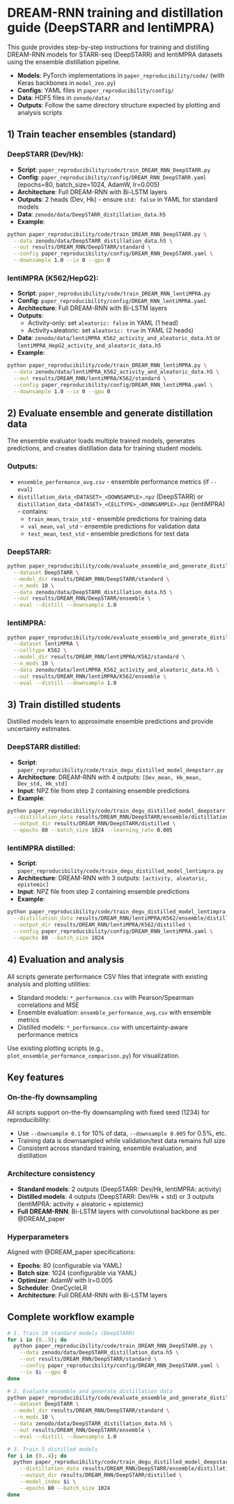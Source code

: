 # DREAM-RNN training and distillation guide (DeepSTARR and lentiMPRA)

This guide provides step-by-step instructions for training and distilling DREAM-RNN models for STARR-seq (DeepSTARR) and lentiMPRA datasets using the ensemble distillation pipeline.

- **Models**: PyTorch implementations in `paper_reproducibility/code/` (with Keras backbones in `model_zoo.py`)
- **Configs**: YAML files in `paper_reproducibility/config/`
- **Data**: HDF5 files in `zenodo/data/`
- **Outputs**: Follow the same directory structure expected by plotting and analysis scripts

## 1) Train teacher ensembles (standard)

### DeepSTARR (Dev/Hk):
- **Script**: `paper_reproducibility/code/train_DREAM_RNN_DeepSTARR.py`
- **Config**: `paper_reproducibility/config/DREAM_RNN_DeepSTARR.yaml` (epochs=80, batch_size=1024, AdamW, lr=0.005)
- **Architecture**: Full DREAM-RNN with Bi-LSTM layers
- **Outputs**: 2 heads (Dev, Hk) - ensure `std: false` in YAML for standard models
- **Data**: `zenodo/data/DeepSTARR_distillation_data.h5`
- **Example**:
```bash
python paper_reproducibility/code/train_DREAM_RNN_DeepSTARR.py \
  --data zenodo/data/DeepSTARR_distillation_data.h5 \
  --out results/DREAM_RNN/DeepSTARR/standard \
  --config paper_reproducibility/config/DREAM_RNN_DeepSTARR.yaml \
  --downsample 1.0 --ix 0 --gpu 0
```

### lentiMPRA (K562/HepG2):
- **Script**: `paper_reproducibility/code/train_DREAM_RNN_lentiMPRA.py`
- **Config**: `paper_reproducibility/config/DREAM_RNN_lentiMPRA.yaml`
- **Architecture**: Full DREAM-RNN with Bi-LSTM layers
- **Outputs**: 
  - Activity-only: set `aleatoric: false` in YAML (1 head)
  - Activity+aleatoric: set `aleatoric: true` in YAML (2 heads)
- **Data**: `zenodo/data/lentiMPRA_K562_activity_and_aleatoric_data.h5` or `lentiMPRA_HepG2_activity_and_aleatoric_data.h5`
- **Example**:
```bash
python paper_reproducibility/code/train_DREAM_RNN_lentiMPRA.py \
  --data zenodo/data/lentiMPRA_K562_activity_and_aleatoric_data.h5 \
  --out results/DREAM_RNN/lentiMPRA/K562/standard \
  --config paper_reproducibility/config/DREAM_RNN_lentiMPRA.yaml \
  --downsample 1.0 --ix 0 --gpu 0
```

## 2) Evaluate ensemble and generate distillation data

The ensemble evaluator loads multiple trained models, generates predictions, and creates distillation data for training student models.

### Outputs:
- `ensemble_performance_avg.csv` - ensemble performance metrics (if `--eval`)
- `distillation_data_<DATASET>_<DOWNSAMPLE>.npz` (DeepSTARR) or `distillation_data_<DATASET>_<CELLTYPE>_<DOWNSAMPLE>.npz` (lentiMPRA) - contains:
  - `train_mean`, `train_std` - ensemble predictions for training data
  - `val_mean`, `val_std` - ensemble predictions for validation data  
  - `test_mean`, `test_std` - ensemble predictions for test data

### DeepSTARR:
```bash
python paper_reproducibility/code/evaluate_ensemble_and_generate_distillation_data.py \
  --dataset DeepSTARR \
  --model_dir results/DREAM_RNN/DeepSTARR/standard \
  --n_mods 10 \
  --data zenodo/data/DeepSTARR_distillation_data.h5 \
  --out results/DREAM_RNN/DeepSTARR/ensemble \
  --eval --distill --downsample 1.0
```

### lentiMPRA:
```bash
python paper_reproducibility/code/evaluate_ensemble_and_generate_distillation_data.py \
  --dataset lentiMPRA \
  --celltype K562 \
  --model_dir results/DREAM_RNN/lentiMPRA/K562/standard \
  --n_mods 10 \
  --data zenodo/data/lentiMPRA_K562_activity_and_aleatoric_data.h5 \
  --out results/DREAM_RNN/lentiMPRA/K562/ensemble \
  --eval --distill --downsample 1.0
```

## 3) Train distilled students

Distilled models learn to approximate ensemble predictions and provide uncertainty estimates.

### DeepSTARR distilled:
- **Script**: `paper_reproducibility/code/train_degu_distilled_model_deepstarr.py`
- **Architecture**: DREAM-RNN with 4 outputs: `[Dev_mean, Hk_mean, Dev_std, Hk_std]`
- **Input**: NPZ file from step 2 containing ensemble predictions
- **Example**:
```bash
python paper_reproducibility/code/train_degu_distilled_model_deepstarr.py \
  --distillation_data results/DREAM_RNN/DeepSTARR/ensemble/distillation_data_DeepSTARR_1.0.npz \
  --output_dir results/DREAM_RNN/DeepSTARR/distilled \
  --epochs 80 --batch_size 1024 --learning_rate 0.005
```

### lentiMPRA distilled:
- **Script**: `paper_reproducibility/code/train_degu_distilled_model_lentimpra.py`
- **Architecture**: DREAM-RNN with 3 outputs: `[activity, aleatoric, epistemic]`
- **Input**: NPZ file from step 2 containing ensemble predictions
- **Example**:
```bash
python paper_reproducibility/code/train_degu_distilled_model_lentimpra.py \
  --distillation_data results/DREAM_RNN/lentiMPRA/K562/ensemble/distillation_data_lentiMPRA_K562_1.0.npz \
  --output_dir results/DREAM_RNN/lentiMPRA/K562/distilled \
  --config paper_reproducibility/config/DREAM_RNN_lentiMPRA.yaml \
  --epochs 80 --batch_size 1024
```

## 4) Evaluation and analysis

All scripts generate performance CSV files that integrate with existing analysis and plotting utilities:
- Standard models: `*_performance.csv` with Pearson/Spearman correlations and MSE
- Ensemble evaluation: `ensemble_performance_avg.csv` with ensemble metrics
- Distilled models: `*_performance.csv` with uncertainty-aware performance metrics

Use existing plotting scripts (e.g., `plot_ensemble_performance_comparison.py`) for visualization.

## Key features

### On-the-fly downsampling
All scripts support on-the-fly downsampling with fixed seed (1234) for reproducibility:
- Use `--downsample 0.1` for 10% of data, `--downsample 0.005` for 0.5%, etc.
- Training data is downsampled while validation/test data remains full size
- Consistent across standard training, ensemble evaluation, and distillation

### Architecture consistency
- **Standard models**: 2 outputs (DeepSTARR: Dev/Hk, lentiMPRA: activity)
- **Distilled models**: 4 outputs (DeepSTARR: Dev/Hk + std) or 3 outputs (lentiMPRA: activity + aleatoric + epistemic)
- **Full DREAM-RNN**: Bi-LSTM layers with convolutional backbone as per @DREAM_paper

### Hyperparameters
Aligned with @DREAM_paper specifications:
- **Epochs**: 80 (configurable via YAML)
- **Batch size**: 1024 (configurable via YAML)  
- **Optimizer**: AdamW with lr=0.005
- **Scheduler**: OneCycleLR
- **Architecture**: Full DREAM-RNN with Bi-LSTM layers

## Complete workflow example

```bash
# 1. Train 10 standard models (DeepSTARR)
for i in {0..9}; do
  python paper_reproducibility/code/train_DREAM_RNN_DeepSTARR.py \
    --data zenodo/data/DeepSTARR_distillation_data.h5 \
    --out results/DREAM_RNN/DeepSTARR/standard \
    --config paper_reproducibility/config/DREAM_RNN_DeepSTARR.yaml \
    --ix $i --gpu 0
done

# 2. Evaluate ensemble and generate distillation data
python paper_reproducibility/code/evaluate_ensemble_and_generate_distillation_data.py \
  --dataset DeepSTARR \
  --model_dir results/DREAM_RNN/DeepSTARR/standard \
  --n_mods 10 \
  --data zenodo/data/DeepSTARR_distillation_data.h5 \
  --out results/DREAM_RNN/DeepSTARR/ensemble \
  --eval --distill --downsample 1.0

# 3. Train 5 distilled models
for i in {0..4}; do
  python paper_reproducibility/code/train_degu_distilled_model_deepstarr.py \
    --distillation_data results/DREAM_RNN/DeepSTARR/ensemble/distillation_data_DeepSTARR_1.0.npz \
    --output_dir results/DREAM_RNN/DeepSTARR/distilled \
    --model_index $i \
    --epochs 80 --batch_size 1024
done
```
